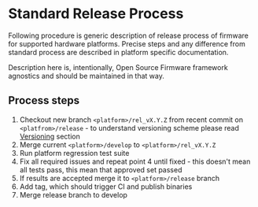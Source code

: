 # Standard Release Process

Following procedure is generic description of release process of firmware for
supported hardware platforms. Precise steps and any difference from standard
process are described in platform specific documentation.

Description here is, intentionally, Open Source Firmware framework agnostics
and should be maintained in that way.

## Process steps

1. Checkout new branch `<platform>/rel_vX.Y.Z` from recent commit on
   `<platfrom>/release` - to understand versioning scheme please read
   [Versioning](versioning.md) section
2. Merge current `<platform>/develop` to `<platform>/rel_vX.Y.Z`
3. Run platform regression test suite
4. Fix all required issues and repeat point 4 until fixed - this doesn't mean
   all tests pass, this mean that approved set passed
5. If results are accepted merge it to `<platform>/release` branch
6. Add tag, which should trigger CI and publish binaries
7. Merge release branch to develop
